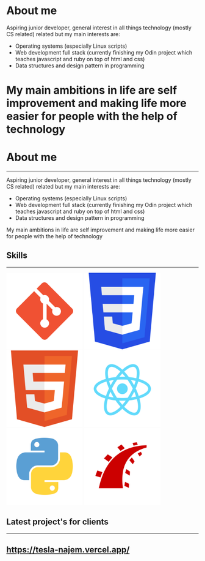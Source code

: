 # About me
Aspiring junior developer, general interest in all things technology (mostly CS related) related but my main interests are:

  - Operating systems (especially Linux scripts)
  - Web development full stack (currently finishing my Odin project which teaches javascript and ruby on top of html and css)
  - Data structures and design pattern in programming


My main ambitions in life are self improvement and making life more easier for people with the help of technology
=======
# About me
---

Aspiring junior developer, general interest in all things technology (mostly CS related) related but my main interests are:

  * Operating systems (especially Linux scripts)
  * Web development full stack (currently finishing my Odin project which teaches javascript and ruby on top of html and css)
  * Data structures and design pattern in programming


My main ambitions in life are self improvement and making life more easier for people with the help of technology

## Skills
---
<img src="SVG/git.svg" alt="drawing" width="200"/>
<img src="SVG/css.svg" alt="drawing" width="200"/>
<img src="SVG/markup.svg" alt="drawing" width="200"/>
<img src="SVG/react_js.svg" alt="drawing" width="200"/>
<img src="SVG/python.svg" alt="drawing" width="200"/>
<img src="SVG/ruby_on_rails.svg" alt="drawing" width="200"/>

## Latest project's for clients
---
## https://tesla-najem.vercel.app/
